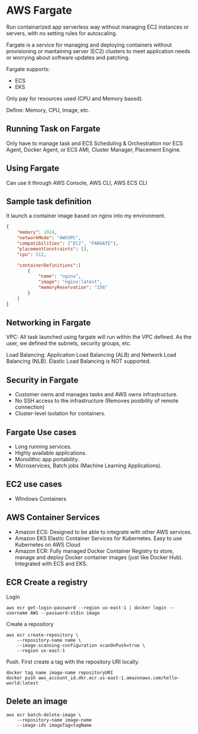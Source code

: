 # AWS Fargate

Run containarized app serverless way without managing EC2 instances or servers, with no setting rules for autoscaling.

Fargate is a service for managing and deploying containers without provisioning or mantaining server (EC2) clusters to meet application needs or worrying about software updates and patching.

Fargate supports:

- ECS
- EKS

Only pay for resources used (CPU and Memory based).

Define: Memory, CPU, Image, etc.

## Running Task on Fargate

Only have to manage task and ECS Scheduling & Orchestration nor ECS Agent, Docker Agent, or ECS AMI, Cluster Manager, Placement Engine.

## Using Fargate

Can use it through AWS Console, AWS CLI, AWS ECS CLI

## Sample task definition

It launch a container image based on nginx into my environment.

```JSON
{
    "memory": 1024,
    "networkMode": "AWSVPC",
    "compatibilities": ["EC2", "FARGATE"],
    "placementConstraints": [],
    "cpu": 512,

    "containerDefinitions":[
        {
            "name": "nginx",
            "image": "nginx:latest",
            "memoryReservation": "256"
        }
    ]
}
```

## Networking in Fargate

VPC: All task launched using fargate will run within the VPC defined. As the user, we defined the subnets, security groups, etc.

Load Balancing: Application Load Balancing (ALB) and Network Load Balancing (NLB). Elastic Load Balancing is NOT supported.

## Security in Fargate

- Customer owns and manages tasks and AWS owns infrastructure.
- No SSH access to the infrastructure (Removes posibility of remote connection)
- Cluster-level isolation for containers.

## Fargate Use cases

- Long running services.
- Highly available applications.
- Monolithic app portability.
- Microservices, Batch jobs (Machine Learning Applications).

## EC2 use cases

- WIndows Containers

## AWS Container Services

- Amazon ECS: Designed to be able to integrate with other AWS services.
- Amazon EKS Elastic Container Services for Kubernetes. Easy to use Kubernetes on AWS Cloud
- Amazon ECR: Fully managed Docker Container Registry to store, manage and deploy Docker container images (just like Docker Hub). Integrated with ECS and EKS.

## ECR Create a registry

Login

```Shell
aws ecr get-login-password --region us-east-1 | docker login --username AWS --password-stdin image
```

Create a repository

```Shell
aws ecr create-repository \
    --repository-name name \
    --image-scanning-configuration scanOnPush=true \
    --region us-east-1
```

Push. First create a tag with the repository URI locally.

```Shell
docker tag name image-name repositoryURI
docker push aws_account_id.dkr.ecr.us-east-1.amazonaws.com/hello-world:latest
```

## Delete an image

```Shell
aws ecr batch-delete-image \
    --repository-name image-name
    --image-ids imageTag=tagName
```
